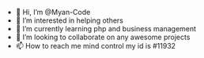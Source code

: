 - 👋 Hi, I’m @Myan-Code
- 👀 I’m interested in helping others
- 🌱 I’m currently learning php and business management
- 💞️ I’m looking to collaborate on any awesome projects
- 📫 How to reach me mind control my id is #11932

<!---
Myan-Code/Myan-Code is a ✨ special ✨ repository because its `README.md` (this file) appears on your GitHub profile.
You can click the Preview link to take a look at your changes.
--->
